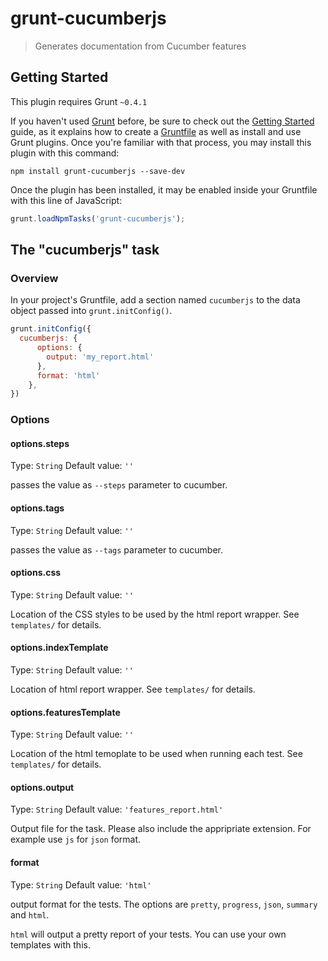 # grunt-cucumberjs

> Generates documentation from Cucumber features

## Getting Started
This plugin requires Grunt `~0.4.1`

If you haven't used [Grunt](http://gruntjs.com/) before, be sure to check out the [Getting Started](http://gruntjs.com/getting-started) guide, as it explains how to create a [Gruntfile](http://gruntjs.com/sample-gruntfile) as well as install and use Grunt plugins. Once you're familiar with that process, you may install this plugin with this command:

```shell
npm install grunt-cucumberjs --save-dev
```

Once the plugin has been installed, it may be enabled inside your Gruntfile with this line of JavaScript:

```js
grunt.loadNpmTasks('grunt-cucumberjs');
```

## The "cucumberjs" task

### Overview
In your project's Gruntfile, add a section named `cucumberjs` to the data object passed into `grunt.initConfig()`.

```js
grunt.initConfig({
  cucumberjs: {
      options: {
        output: 'my_report.html'
      },
      format: 'html'
    },
})
```

### Options

#### options.steps
Type: `String`
Default value: `''`

passes the value as ```--steps``` parameter to cucumber.

#### options.tags
Type: `String`
Default value: `''`

passes the value as ```--tags``` parameter to cucumber.

#### options.css
Type: `String`
Default value: `''`

Location of the CSS styles to be used by the html report wrapper. See ```templates/``` for details.

#### options.indexTemplate
Type: `String`
Default value: `''`

Location of html report wrapper. See ```templates/``` for details.

#### options.featuresTemplate
Type: `String`
Default value: `''`

Location of the html temoplate to be used when running each test. See ```templates/``` for details.

#### options.output
Type: `String`
Default value: `'features_report.html'`

Output file for the task. Please also include the appripriate extension. For example use ```js``` for ```json``` format.

#### format
Type: `String`
Default value: `'html'`

output format for the tests. The options are ```pretty```, ```progress```, ```json```, ```summary``` and ```html```.

```html``` will output a pretty report of your tests. You can use your own templates with this.
